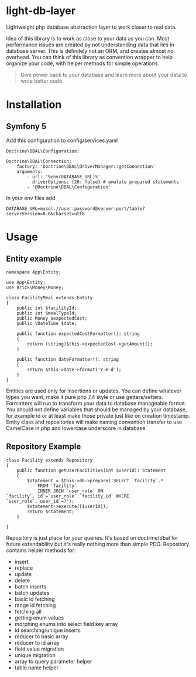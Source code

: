 # light-db-layer
Lightweight php database abstraction layer to work closer to real data.

Idea of this library is to work as close to your data as you can. 
Most performance issues are created by not understanding data that lies in database server.
This is definitely not an ORM, and creates almost no overhead.
You can think of this library as convention wrapper to help organize your code, with helper methods for simple operations.


> Give power back to your database and learn more about your data to write better code.

# Installation

## Symfony 5

Add this configuration to config/services.yaml

    Doctrine\DBAL\Configuration:
    
    Doctrine\DBAL\Connection:
        factory: 'Doctrine\DBAL\DriverManager::getConnection'
        arguments:
            - url: '%env(DATABASE_URL)%'
              driverOptions: {20: false} # emulate prepared statements
            - '@Doctrine\DBAL\Configuration'
            
In your env files add

    DATABASE_URL=mysql://user:password@server:port/table?serverVersion=8.0&charset=utf8
    
# Usage
## Entity example
    namespace App\Entity;
    
    use App\Entity;
    use Brick\Money\Money;
    
    class FacilityMeal extends Entity
    {
        public int $facilityId;
        public int $mealTypeId;
        public Money $expectedCost;
        public \DateTime $date;
    
        public function expectedCostFormatter(): string
        {
            return (string)$this->expectedCost->getAmount();
        }
        
        public function dateFormatter(): string
        {
            return $this->date->format('Y-m-d');
        }
    }
Entities are used only for insertions or updates. You can define whatever types you want, make it pure php 7.4 style or use getters/setters.
Formatters will run to transform your data to database manageable format.
You should not define variables that should be managed by your database, for example id or at least make those private just like on creation timestamp.
Entity class and repositories will make naming convention transfer to use CamelCase in php and lowercase underscore in database.

## Repository Example

    class Facility extends Repository
    {
        public function getUserFacilities(int $userId): Statement
        {
            $statement = $this->db->prepare('SELECT `facility`.* 
                FROM `facility` 
                INNER JOIN `user_role` ON `facility`.`id`=`user_role`.`facility_id` WHERE `user_role`.`user_id`=?');
            $statement->execute([$userId]);
            return $statement;
        }
    
    }
Repository is just place for your queries. It's based on doctrine/dbal for future extendability but it's really nothing more than simple PDO.
Repository contains helper methods for:
* insert
* replace
* update
* delete
* batch inserts
* batch updates
* basic id fetching
* range id fetching
* fetching all
* getting enum values
* morphing enums into select field key array
* id searching/unique inserts
* reducer to basic array
* reducer to id array
* field value migration
* unique migration
* array to query parameter helper
* table name helper

    
      


